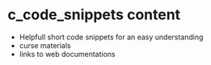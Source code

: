 # c_code_snippets content
- Helpfull short code snippets for an easy understanding
- curse materials
- links to web documentations
